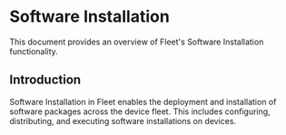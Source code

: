 # Software Installation

This document provides an overview of Fleet's Software Installation functionality.

## Introduction

Software Installation in Fleet enables the deployment and installation of software packages across the device fleet. This includes configuring, distributing, and executing software installations on devices.
